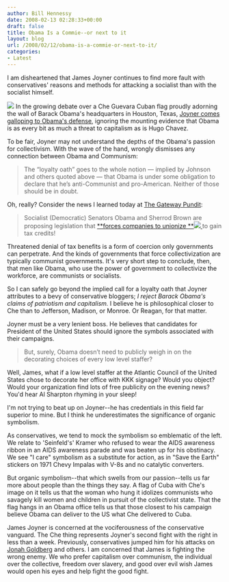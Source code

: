 ```yaml
---
author: Bill Hennessy
date: 2008-02-13 02:28:33+00:00
draft: false
title: Obama Is a Commie--or next to it
layout: blog
url: /2008/02/12/obama-is-a-commie-or-next-to-it/
categories:
- Latest
---
```


I am disheartened that James Joyner continues to find more fault with conservatives' reasons and methods for attacking a socialist than with the socialist himself.

![](https://bp0.blogger.com/_L6pDyjqqsvY/R7GqgwYqxhI/AAAAAAAALNA/A9hprawWxy8/s320/che+obama.jpg)
In the growing debate over a Che Guevara  Cuban flag proudly adorning the wall of Barack Obama's headquarters in Houston, Texas, [ Joyner comes galloping to Obama's defense](https://www.outsidethebeltway.com/archives/2008/02/obama_che_guevara_flag_scandal/), ignoring the mounting evidence that Obama is as every bit as much a threat to capitalism as is Hugo Chavez.

To be fair, Joyner may not understand the depths of the Obama's passion for collectivism.  With the wave of the hand, wrongly dismisses any connection between Obama and Communism:


> The “loyalty oath” goes to the whole notion — implied by Johnson and others quoted above — that Obama is under some obligation to declare that he’s anti-Communist and pro-American. Neither of those should be in doubt.


Oh, really?   Consider the news I learned today at [The Gateway Pundit](https://gatewaypundit.blogspot.com/2008/02/socialist-obama-takes-revolution-to.html):


> Socialist (Democratic) Senators Obama and Sherrod Brown are proposing legislation that [**forces companies to unionize **![](https://i.ixnp.com/images/v3.13.1/t.gif)
](https://hotair.com/archives/2008/02/12/obama-wants-to-define-patriot-corporations/)to gain tax credits!


Threatened denial of tax benefits is a form of coercion only governments can perpetrate.  And the kinds of governments that force collectivization are typically communist governments.  It's very short step to conclude, then, that  men like Obama, who use the power of government to collectivize the workforce,  are communists or socialists.

So I can safely go beyond the implied call for a loyalty oath that Joyner attributes to a bevy of conservative bloggers;  _I reject Barack Obama's  claims of patriotism and capitalism._  I believe he is philosophical closer to Che than to Jefferson, Madison, or Monroe.  Or Reagan, for that matter.

Joyner must be a very lenient boss.  He believes that candidates for President of the United States should ignore the symbols associated with their campaigns.


> But, surely, Obama doesn’t need to publicly weigh in on the decorating choices of every low level staffer?


Well, James, what if a low level staffer at the Atlantic Council of the United States chose to decorate her office with KKK signage?  Would you object?   Would your organization find lots of free publicity on the evening news?  You'd hear Al Sharpton rhyming in your sleep!

I'm not trying to beat up on Joyner--he has credentials in this field far superior to mine.  But I think he underestimates the significance of organic symbolism.

As conservatives, we tend to mock the symbolism so emblematic of the left.  We relate to 'Seinfeld's' Kramer who refused to wear the AIDS awareness ribbon in an AIDS awareness parade and was beaten up for his obstinacy.  We see "I care" symbolism as a substitute for action, as in "Save the Earth" stickers on 1971 Chevy Impalas with V-8s and no catalytic converters.

But organic symbolism--that which swells from our passion--tells us far more about people than the things they say.  A flag of Cuba with Che's image on it tells us that the woman who hung it idolizes communists who savagely kill women and children in pursuit of the collectivist state.  That the flag hangs in an Obama office tells us that those closest to his campaign believe Obama can deliver to the US what Che delivered to Cuba.

James Joyner is concerned at the vociferousness of the conservative vanguard. The Che thing represents Joyner's second fight with the right in less than a week.  Previously, conservatives jumped him for his attacks on [Jonah Goldberg](https://www.outsidethebeltway.com/archives/2008/02/goldberg_coulter_and_savage/) and others.  I am concerned that James is fighting the wrong enemy.  We who prefer capitalism over communism, the individual over the collective, freedom over slavery, and good over evil wish James would open his eyes and help fight the good fight.
